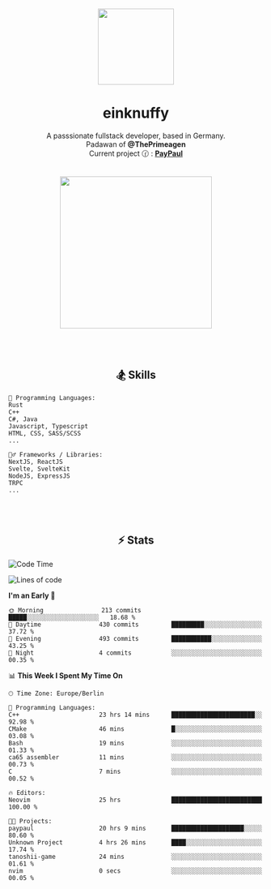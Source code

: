 <p align="center">
   <br />
   <a href="https://github.com/einKnuffy" target="_blank"><img width="150px" src="https://avatars.githubusercontent.com/u/66639485?s=400&u=fc9b6f7cbddb6dfbb93dc63483f7fc7aee75ac2e&v=4" /></a>
   <h1 align="center"><b>einknuffy</b></h1>
   <p align="center">A passsionate fullstack developer, based in Germany. <br/>
   Padawan of <b>@ThePrimeagen</b> <br/>
   Current project 🕜 : <b><a href="https://github.com/einKnuffy/paypaul">PayPaul</a></b><br/><br/>
      
   <p align="center">
      <img src="https://lanyard.cnrad.dev/api/675737917200662539" alt="" width="300px" /></p>
   </p>
</p>

<br/><br/>

<p align="center">
     <h2 align="center"><b>🏂 Skills</b></h2>
      <p align="center">
<!-- <p align="center"><b>That's it. Thanks for reading my profile 🤓</b></p>
<p align="center">
<img align="center" width="150px" src="https://i.kym-cdn.com/entries/icons/facebook/000/016/546/hidethepainharold.jpg" /></p><br/><br/> -->

```text
💬 Programming Languages:
Rust
C++
C#, Java
Javascript, Typescript
HTML, CSS, SASS/SCSS
...

🤹‍♂️ Frameworks / Libraries:
NextJS, ReactJS
Svelte, SvelteKit
NodeJS, ExpressJS
TRPC
...
```
</p>
</p>

<br/><br/>

<p align="center">
    <h2 align="center"><b>⚡ Stats</b></h2>
    <p align="center">

<!--START_SECTION:waka-->
![Code Time](http://img.shields.io/badge/Code%20Time-55%20hrs%2011%20mins-blue)

![Lines of code](https://img.shields.io/badge/From%20Hello%20World%20I%27ve%20Written-8.3%20million%20lines%20of%20code-blue)

**I'm an Early 🐤** 

```text
🌞 Morning                213 commits         █████░░░░░░░░░░░░░░░░░░░░   18.68 % 
🌆 Daytime                430 commits         █████████░░░░░░░░░░░░░░░░   37.72 % 
🌃 Evening                493 commits         ███████████░░░░░░░░░░░░░░   43.25 % 
🌙 Night                  4 commits           ░░░░░░░░░░░░░░░░░░░░░░░░░   00.35 % 
```


📊 **This Week I Spent My Time On** 

```text
🕑︎ Time Zone: Europe/Berlin

💬 Programming Languages: 
C++                      23 hrs 14 mins      ███████████████████████░░   92.98 % 
CMake                    46 mins             █░░░░░░░░░░░░░░░░░░░░░░░░   03.08 % 
Bash                     19 mins             ░░░░░░░░░░░░░░░░░░░░░░░░░   01.33 % 
ca65 assembler           11 mins             ░░░░░░░░░░░░░░░░░░░░░░░░░   00.73 % 
C                        7 mins              ░░░░░░░░░░░░░░░░░░░░░░░░░   00.52 % 

🔥 Editors: 
Neovim                   25 hrs              █████████████████████████   100.00 % 

🐱‍💻 Projects: 
paypaul                  20 hrs 9 mins       ████████████████████░░░░░   80.60 % 
Unknown Project          4 hrs 26 mins       ████░░░░░░░░░░░░░░░░░░░░░   17.74 % 
tanoshii-game            24 mins             ░░░░░░░░░░░░░░░░░░░░░░░░░   01.61 % 
nvim                     0 secs              ░░░░░░░░░░░░░░░░░░░░░░░░░   00.05 % 
```


<!--END_SECTION:waka-->

   </p>
</p>

<br/>

